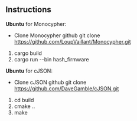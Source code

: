## Instructions

**Ubuntu** for Monocypher:
- Clone Monocypher github
git clone https://github.com/LoupVaillant/Monocypher.git

1. cargo build
2. cargo run --bin hash_firmware

**Ubuntu** for cJSON:
- Clone cJSON github
 git clone https://github.com/DaveGamble/cJSON.git

1. cd build
2. cmake ..
3. make
